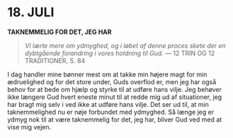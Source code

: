 # 18. JULI

**TAKNEMMELIG FOR DET, JEG HAR**

> *Vi lærte mere om ydmyghed, og i løbet af denne proces skete der en dybtgående forandring i vores holdning til Gud.*
> — 12 TRIN OG 12 TRADITIONER, S. 84

I dag handler mine bønner mest om at takke min højere magt for min ædruelighed og for det store under, Guds overflod er, men jeg har også behov for at bede om hjælp og styrke til at udføre hans vilje. Jeg behøver ikke længere Gud hvert eneste minut til at redde mig ud af situationer, jeg har bragt mig selv i ved ikke at udføre hans vilje. Det ser ud til, at min taknemmelighed nu er nøje forbundet med ydmyghed. Så længe jeg er ydmyg nok til at være taknemmelig for det, jeg har, bliver Gud ved med at vise mig vejen.

